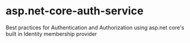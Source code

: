 # asp.net-core-auth-service
Best practices for Authentication and  Authorization using asp.net core's built in Identity membership provider
